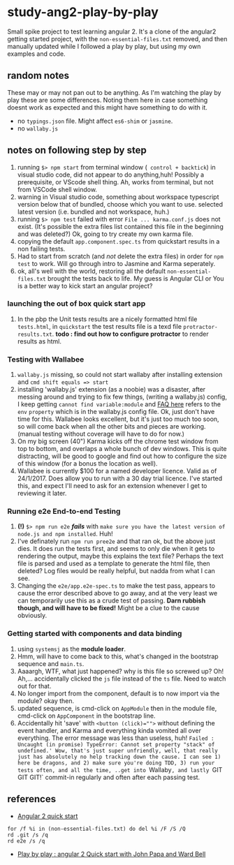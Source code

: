 # study-ang2-play-by-play

Small spike project to test learning angular 2. It's a clone of the angular2 getting started project, with the `non-essential-files.txt` removed, and then manually updated while I followed a play by play, but using my own examples and code.

## random notes

These may or may not pan out to be anything. As I'm watching the play by play these are some differences. Noting them here in case something doesnt work as expected and this might have something to do with it.

- no `typings.json` file. Might affect `es6-shim` or `jasmine`.
- no `wallaby.js`

## notes on following step by step

1. running `$> npm start` from terminal window (` control + backtick`) in visual studio code, did not appear to do anything,huh! Possibly a prerequisite, or VScode shell thing. Ah, works from terminal, but not from VSCode shell window.
1. warning in Visual studio code, something about workspace typescript version below that of bundled, choose which you want to use. selected latest version (i.e. bundled and not workspace, huh.)
1. running `$> npm test` failed with error `File ... karma.conf.js` does not exist. (It's possible the extra files list contained this file in the beginning and was deleted?) Ok, going to try create my own karma file.
1. copying the default `app.component.spec.ts` from quickstart results in a non failing tests.
1. Had to start from scratch (and *not* delete the extra files) in order for `npm test` to work. Will go through intro to Jasmine and Karma seperately.
 1. ok, all's well with the world, restoring all the default `non-essential-files.txt` brought the tests back to life. My guess is Angular CLI or You is a better way to kick start an angular project?

### launching the out of box quick start app

1. In the pbp the Unit tests results are a nicely formatted html file `tests.html`, in `quickstart` the test results file is a texd file `protractor-results.txt`. **todo : find out how to configure protractor** to render results as html.

### Testing with Wallabee

1. `wallaby.js` missing, so could not start wallaby after installing extension and `cmd shift equals => start`
 1. installing 'wallaby.js' extension (as a noobie) was a disaster, after messing around and trying to fix few things, (writing a wallaby.js) config, I keep getting `cannot find variable:module` and [FAQ here](https://wallabyjs.com/docs/intro/troubleshooting.html) refers to the `env` `property` which is in the wallaby.js config file. Ok, just don't have time for  this. Wallabee looks excellent, but it's just too much too soon, so will come back when all the other bits and pieces are working. (manual testing without coverage will have to do for now.)
1. On my big screen (40") Karma kicks off the chrome test window from top to bottom, and overlaps a whole bunch of dev windows. This is quite distracting, will be good to google and find out how to configure the size of this window (for a bonus the location as well).
1. Wallabee is currently $100 for a named developer licence. Valid as of 24/1/2017. Does allow you to run with a 30 day trial licence. I've started this, and expect I'll need to ask for an extension whenever I get to reviewing it later.

### Running e2e End-to-end Testing

1. **(!)** `$> npm run e2e` ***fails*** with `make sure you have the latest version of node.js and npm installed`. Huh!
 1. I've definately run `npm run pree2e` and that ran ok, but the above just dies. It does run the tests first, and seems to only die when it gets to rendering the output, maybe this explains the text file? Perhaps the text file is parsed and used as a template to generate the html file, then deleted? Log files would be really helpful, but nadda from what I can see.
 1. Changing the `e2e/app.e2e-spec.ts` to make the test pass, appears to cause the error described above to go away, and at the very least we can temporarily use this as a crude test of passing. **Darn rubbish though, and will have to be fixed!** Might be a clue to the cause obviously.

### Getting started with components and data binding

1. using `systemsj` as the **module loader**.
1. Hmm, will have to come back to this, what's changed in the bootstrap sequence and `main.ts`.
1. Aaaargh, WTF, what just happened? why is this file so screwed up? Oh! Ah,... accidentally clicked the `js` file instead of the `ts` file. Need to watch out for that. 
1. No longer import from the component, default is to now import via the module? okay then.
 1. updated sequence, is cmd-click on `AppModule` then in the module file, cmd-click on `AppComponent` in the bootstrap line.
1. Accidentally hit 'save' with `<button (click)="">` without defining the event handler, and Karma and everything kinda vomited all over everything. The error message was less than useless, huh! `Failed : Uncaught (in promise) TypeError: Cannot set property "stack" of undefined.' Wow, that's just super unfriendly, well, that really just has absolutely no help tracking down the cause. I can see 1) here be dragons, and 2) make sure you're doing TDD, 3) run your tests often, and all the time, ..get into `Wallaby`, and lastly `GIT GIT GIT!` commit-in regularly and often after each passing test. 

## references

- [Angular 2 quick start](https://github.com/angular/quickstart)
 
 ```   
for /f %i in (non-essential-files.txt) do del %i /F /S /Q
rd .git /s /q
rd e2e /s /q 
```

- [Play by play : angular 2 Quick start with John Papa and Ward Bell](https://app.pluralsight.com/library/courses/play-by-play-angular-2-quick-start-john-papa-ward-bell/table-of-contents)